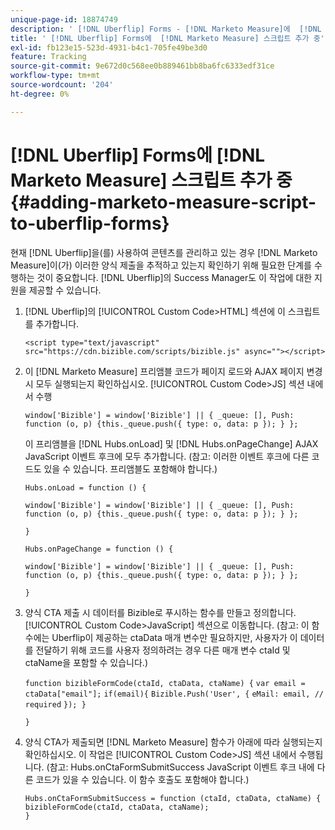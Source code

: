 ```yaml
---
unique-page-id: 18874749
description: ' [!DNL Uberflip] Forms - [!DNL Marketo Measure]에  [!DNL Marketo Measure] 스크립트 추가 중'
title: ' [!DNL Uberflip] Forms에  [!DNL Marketo Measure] 스크립트 추가 중'
exl-id: fb123e15-523d-4931-b4c1-705fe49be3d0
feature: Tracking
source-git-commit: 9e672d0c568ee0b889461bb8ba6fc6333edf31ce
workflow-type: tm+mt
source-wordcount: '204'
ht-degree: 0%

---
```


# [!DNL Uberflip] Forms에 [!DNL Marketo Measure] 스크립트 추가 중 {#adding-marketo-measure-script-to-uberflip-forms}

현재 [!DNL Uberflip]을(를) 사용하여 콘텐츠를 관리하고 있는 경우 [!DNL Marketo Measure]이(가) 이러한 양식 제출을 추적하고 있는지 확인하기 위해 필요한 단계를 수행하는 것이 중요합니다. [!DNL Uberflip]의 Success Manager도 이 작업에 대한 지원을 제공할 수 있습니다.

1. [!DNL Uberflip]의 [!UICONTROL Custom Code>HTML] 섹션에 이 스크립트를 추가합니다.

   `<script type="text/javascript" src="https://cdn.bizible.com/scripts/bizible.js" async=""></script>`

1. 이 [!DNL Marketo Measure] 프리앰블 코드가 페이지 로드와 AJAX 페이지 변경 시 모두 실행되는지 확인하십시오. [!UICONTROL Custom Code>JS] 섹션 내에서 수행

   `window['Bizible'] = window['Bizible'] || { _queue: [], Push: function (o, p) {this._queue.push({ type: o, data: p }); } };`

   이 프리앰블을 [!DNL Hubs.onLoad] 및 [!DNL Hubs.onPageChange] AJAX JavaScript 이벤트 후크에 모두 추가합니다. (참고: 이러한 이벤트 후크에 다른 코드도 있을 수 있습니다. 프리앰블도 포함해야 합니다.)

   `Hubs.onLoad = function () {`

   `window['Bizible'] = window['Bizible'] || { _queue: [], Push: function (o, p) {this._queue.push({ type: o, data: p }); } };`

   `}`

   `Hubs.onPageChange = function () {`

   `window['Bizible'] = window['Bizible'] || { _queue: [], Push: function (o, p) {this._queue.push({ type: o, data: p }); } };`

   `}`

1. 양식 CTA 제출 시 데이터를 Bizible로 푸시하는 함수를 만들고 정의합니다. [!UICONTROL Custom Code>JavaScript] 섹션으로 이동합니다. (참고: 이 함수에는 Uberflip이 제공하는 ctaData 매개 변수만 필요하지만, 사용자가 이 데이터를 전달하기 위해 코드를 사용자 정의하려는 경우 다른 매개 변수 ctaId 및 ctaName을 포함할 수 있습니다.)

   `function bizibleFormCode(ctaId, ctaData, ctaName) {`
   `var email = ctaData["email"];`
   `if(email){`
   `Bizible.Push('User', {`
   `eMail: email, // required`
   `}); }`

   `}`

1. 양식 CTA가 제출되면 [!DNL Marketo Measure] 함수가 아래에 따라 실행되는지 확인하십시오. 이 작업은 [!UICONTROL Custom Code>JS] 섹션 내에서 수행됩니다. (참고: Hubs.onCtaFormSubmitSuccess JavaScript 이벤트 후크 내에 다른 코드가 있을 수 있습니다. 이 함수 호출도 포함해야 합니다.)

   `Hubs.onCtaFormSubmitSuccess = function (ctaId, ctaData, ctaName) {`
   `bizibleFormCode(ctaId, ctaData, ctaName);`\
   `}`
